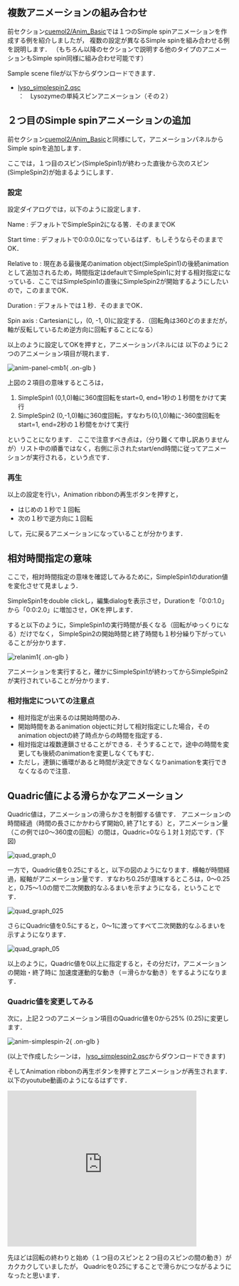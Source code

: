 ## 複数アニメーションの組み合わせ

前セクション[cuemol2/Anim_Basic](../../cuemol2/Anim_Basic)では１つのSimple spinアニメーションを作成する例を紹介しましたが，
複数の設定が異なるSimple spinを組み合わせる例を説明します．
（もちろん以降のセクションで説明する他のタイプのアニメーションもSimple spin同様に組み合わせ可能です）

Sample scene fileが以下からダウンロードできます．

*  [lyso_simplespin2.qsc](http://downloads.sourceforge.net/project/cuemol/sample-files/2.1.0.241/lyso_simplespin2.qsc)：　Lysozymeの単純スピンアニメーション（その２）

## ２つ目のSimple spinアニメーションの追加

前セクション[cuemol2/Anim_Basic](../../cuemol2/Anim_Basic)と同様にして，アニメーションパネルからSimple spinを追加します．

ここでは，１つ目のスピン(SimpleSpin1)が終わった直後から次のスピン(SimpleSpin2)が始まるようにします．

### 設定
設定ダイアログでは，以下のように設定します．

Name
:   デフォルトでSimpleSpin2になる筈．そのままでOK

Start time
:   デフォルトで0:0:0.0になっているはず．もしそうならそのままでOK．

Relative to
:   現在ある最後尾のanimation object(SimpleSpin1)の後続animationとして追加されるため，時間指定はdefaultでSimpleSpin1に対する相対指定になっている．ここではSimpleSpin1の直後にSimpleSpin2が開始するようにしたいので，このままでOK．

Duration
:   デフォルトでは１秒．そのままでOK．

Spin axis
:   Cartesianにし，(0, -1, 0)に設定する．（回転角は360どのままだが，軸が反転しているため逆方向に回転することになる）

以上のように設定してOKを押すと，アニメーションパネルには
以下のように２つのアニメーション項目が現れます．

![anim-panel-cmb1](../../assets/images/cuemol2/Anim_Cmb/anim-panel-cmb1.png){ .on-glb }


上図の２項目の意味するところは，

1.  SimpleSpin1 (0,1,0)軸に360度回転をstart=0, end=1秒の１秒間をかけて実行
1.  SimpleSpin2 (0,-1,0)軸に360度回転，すなわち(0,1,0)軸に-360度回転をstart=1, end=2秒の１秒間をかけて実行

ということになります．
ここで注意すべき点は，（分り難くて申し訳ありませんが）リスト中の順番ではなく，右側に示されたstart/end時間に従ってアニメーションが実行される，という点です．

### 再生
以上の設定を行い，Animation ribbonの再生ボタンを押すと，

*  はじめの１秒で１回転
*  次の１秒で逆方向に１回転

して，元に戻るアニメーションになっていることが分かります．

## 相対時間指定の意味
ここで，相対時間指定の意味を確認してみるために，SimpleSpin1のduration値を変化させて見ましょう．

SimpleSpin1をdouble clickし，編集dialogを表示させ，Durationを「0:0:1.0」から「0:0:2.0」に増加させ，OKを押します．

すると以下のように，SimpleSpin1の実行時間が長くなる（回転がゆっくりになる）だけでなく，
SimpleSpin2の開始時間と終了時間も１秒分繰り下がっていることが分かります．


![relanim1](../../assets/images/cuemol2/Anim_Cmb/relanim1.png){ .on-glb }


アニメーションを実行すると，確かにSimpleSpin1が終わってからSimpleSpin2が実行されていることが分かります．

### 相対指定についての注意点

*  相対指定が出来るのは開始時間のみ．
*  開始時間をあるanimation objectに対して相対指定にした場合，そのanimation objectの終了時点からの時間を指定する．
*  相対指定は複数連鎖させることができる．そうすることで，途中の時間を変更しても後続のanimationを変更しなくてもすむ．
*  ただし，連鎖に循環があると時間が決定できなくなりanimationを実行できなくなるので注意．

<a id="quadric"></a>
## Quadric値による滑らかなアニメーション
Quadric値は，アニメーションの滑らかさを制御する値です．
アニメーションの時間経過（時間の長さにかかわらず開始0, 終了1とする）と，アニメーション量（この例では0〜360度の回転）の間は，Quadric=0なら１対１対応です．(下図)

![quad_graph_0](../../assets/images/cuemol2/Anim_Cmb/quad_graph_0.png)


一方で，Quadric値を0.25にすると，以下の図のようになります．横軸が時間経過，縦軸がアニメーション量です．すなわち0.25が意味するところは，0〜0.25と，0.75〜1.0の間で二次関数的なふるまいを示すようになる，ということです．

![quad_graph_025](../../assets/images/cuemol2/Anim_Cmb/quad_graph_025.png)


さらにQuadric値を0.5にすると，0〜1に渡ってすべて二次関数的なふるまいを示すようになります．

![quad_graph_05](../../assets/images/cuemol2/Anim_Cmb/quad_graph_05.png)


以上のように，Quadric値を0以上に指定すると，その分だけ，アニメーションの開始・終了時に
加速度運動的な動き（＝滑らかな動き）をするようになります．

### Quadric値を変更してみる

次に，上記２つのアニメーション項目のQuadric値を0から25% (0.25)に変更します．

![anim-simplespin-2](../../assets/images/cuemol2/Anim_Cmb/anim-simplespin-2.png){ .on-glb }

(以上で作成したシーンは，
[lyso_simplespin2.qsc](http://downloads.sourceforge.net/project/cuemol/sample-files/2.1.0.241/lyso_simplespin2.qsc)からダウンロードできます)

そしてAnimation ribbonの再生ボタンを押すとアニメーションが再生されます．
以下のyoutube動画のようになるはずです．

<iframe width="425" height="350" src="https://www.youtube.com/embed/pgGzhlDSZeE?mute=1&controls=1&rel=0&playlist=pgGzhlDSZeE"
        title="YouTube video player"
        frameborder="0"
        allow="autoplay; encrypted-media"
        allowfullscreen>
</iframe>
                

先ほどは回転の終わりと始め（１つ目のスピンと２つ目のスピンの間の動き）がカクカクしていましたが，
Quadricを0.25にすることで滑らかにつながるようになったと思います．